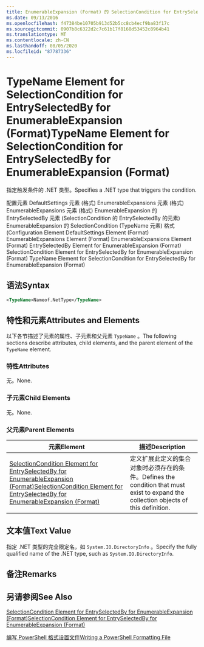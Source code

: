 ```yaml
---
title: EnumerableExpansion (Format) 的 SelectionCondition for EntrySelectedBy 的 TypeName 元素 |Microsoft Docs
ms.date: 09/13/2016
ms.openlocfilehash: f47384be10705b913d52b5cc8cb4ecf9ba83f17c
ms.sourcegitcommit: 0907b8c6322d2c7c61b17f8168d53452c8964b41
ms.translationtype: MT
ms.contentlocale: zh-CN
ms.lasthandoff: 08/05/2020
ms.locfileid: "87787336"
---
```

# <a name="typename-element-for-selectioncondition-for-entryselectedby-for-enumerableexpansion-format"></a><span data-ttu-id="4243c-102">TypeName Element for SelectionCondition for EntrySelectedBy for EnumerableExpansion (Format)</span><span class="sxs-lookup"><span data-stu-id="4243c-102">TypeName Element for SelectionCondition for EntrySelectedBy for EnumerableExpansion (Format)</span></span>

<span data-ttu-id="4243c-103">指定触发条件的 .NET 类型。</span><span class="sxs-lookup"><span data-stu-id="4243c-103">Specifies a .NET type that triggers the condition.</span></span>

<span data-ttu-id="4243c-104">配置元素 DefaultSettings 元素 (格式) EnumerableExpansions 元素 (格式) EnumerableExpansions 元素 (格式) EnumerableExpansion 的 EntrySelectedBy 元素 (SelectionCondition 的 EntrySelectedBy 的元素) EnumerableExpansion 的 SelectionCondition (TypeName 元素) 格式 (</span><span class="sxs-lookup"><span data-stu-id="4243c-104">Configuration Element DefaultSettings Element (Format) EnumerableExpansions Element (Format) EnumerableExpansions Element (Format) EntrySelectedBy Element for EnumerableExpansion (Format) SelectionCondition Element for EntrySelectedBy for EnumerableExpansion (Format) TypeName Element for SelectionCondition for EntrySelectedBy for EnumerableExpansion (Format)</span></span>

## <a name="syntax"></a><span data-ttu-id="4243c-105">语法</span><span class="sxs-lookup"><span data-stu-id="4243c-105">Syntax</span></span>

```xml
<TypeName>Nameof.NetType</TypeName>
```

## <a name="attributes-and-elements"></a><span data-ttu-id="4243c-106">特性和元素</span><span class="sxs-lookup"><span data-stu-id="4243c-106">Attributes and Elements</span></span>

<span data-ttu-id="4243c-107">以下各节描述了元素的属性、子元素和父元素 `TypeName` 。</span><span class="sxs-lookup"><span data-stu-id="4243c-107">The following sections describe attributes, child elements, and the parent element of the `TypeName` element.</span></span>

### <a name="attributes"></a><span data-ttu-id="4243c-108">特性</span><span class="sxs-lookup"><span data-stu-id="4243c-108">Attributes</span></span>

<span data-ttu-id="4243c-109">无。</span><span class="sxs-lookup"><span data-stu-id="4243c-109">None.</span></span>

### <a name="child-elements"></a><span data-ttu-id="4243c-110">子元素</span><span class="sxs-lookup"><span data-stu-id="4243c-110">Child Elements</span></span>

<span data-ttu-id="4243c-111">无。</span><span class="sxs-lookup"><span data-stu-id="4243c-111">None.</span></span>

### <a name="parent-elements"></a><span data-ttu-id="4243c-112">父元素</span><span class="sxs-lookup"><span data-stu-id="4243c-112">Parent Elements</span></span>

|<span data-ttu-id="4243c-113">元素</span><span class="sxs-lookup"><span data-stu-id="4243c-113">Element</span></span>|<span data-ttu-id="4243c-114">描述</span><span class="sxs-lookup"><span data-stu-id="4243c-114">Description</span></span>|
|-------------|-----------------|
|[<span data-ttu-id="4243c-115">SelectionCondition Element for EntrySelectedBy for EnumerableExpansion (Format)</span><span class="sxs-lookup"><span data-stu-id="4243c-115">SelectionCondition Element for EntrySelectedBy for EnumerableExpansion (Format)</span></span>](./selectioncondition-element-for-entryselectedby-for-enumerableexpansion-format.md)|<span data-ttu-id="4243c-116">定义扩展此定义的集合对象时必须存在的条件。</span><span class="sxs-lookup"><span data-stu-id="4243c-116">Defines the condition that must exist to expand the collection objects of this definition.</span></span>|

## <a name="text-value"></a><span data-ttu-id="4243c-117">文本值</span><span class="sxs-lookup"><span data-stu-id="4243c-117">Text Value</span></span>

<span data-ttu-id="4243c-118">指定 .NET 类型的完全限定名，如 `System.IO.DirectoryInfo` 。</span><span class="sxs-lookup"><span data-stu-id="4243c-118">Specify the fully qualified name of the .NET type, such as `System.IO.DirectoryInfo`.</span></span>

## <a name="remarks"></a><span data-ttu-id="4243c-119">备注</span><span class="sxs-lookup"><span data-stu-id="4243c-119">Remarks</span></span>

## <a name="see-also"></a><span data-ttu-id="4243c-120">另请参阅</span><span class="sxs-lookup"><span data-stu-id="4243c-120">See Also</span></span>

[<span data-ttu-id="4243c-121">SelectionCondition Element for EntrySelectedBy for EnumerableExpansion (Format)</span><span class="sxs-lookup"><span data-stu-id="4243c-121">SelectionCondition Element for EntrySelectedBy for EnumerableExpansion (Format)</span></span>](./selectioncondition-element-for-entryselectedby-for-enumerableexpansion-format.md)

[<span data-ttu-id="4243c-122">编写 PowerShell 格式设置文件</span><span class="sxs-lookup"><span data-stu-id="4243c-122">Writing a PowerShell Formatting File</span></span>](./writing-a-powershell-formatting-file.md)
